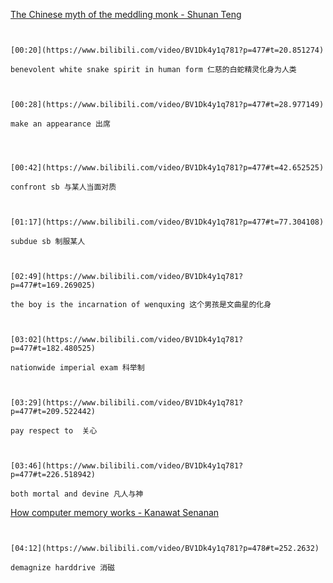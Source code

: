 [The Chinese myth of the meddling monk - Shunan Teng](https://www.bilibili.com/video/BV1Dk4y1q781?p=477)

```ad-note


[00:20](https://www.bilibili.com/video/BV1Dk4y1q781?p=477#t=20.851274)

benevolent white snake spirit in human form 仁慈的白蛇精灵化身为人类

```

```ad-note


[00:28](https://www.bilibili.com/video/BV1Dk4y1q781?p=477#t=28.977149)

make an appearance 出席


```

```ad-note


[00:42](https://www.bilibili.com/video/BV1Dk4y1q781?p=477#t=42.652525)

confront sb 与某人当面对质

```

```ad-note


[01:17](https://www.bilibili.com/video/BV1Dk4y1q781?p=477#t=77.304108)

subdue sb 制服某人

```

```ad-note


[02:49](https://www.bilibili.com/video/BV1Dk4y1q781?p=477#t=169.269025)

the boy is the incarnation of wenquxing 这个男孩是文曲星的化身

```

```ad-note


[03:02](https://www.bilibili.com/video/BV1Dk4y1q781?p=477#t=182.480525)

nationwide imperial exam 科举制

```

```ad-note


[03:29](https://www.bilibili.com/video/BV1Dk4y1q781?p=477#t=209.522442)

pay respect to  关心

```

```ad-note


[03:46](https://www.bilibili.com/video/BV1Dk4y1q781?p=477#t=226.518942)

both mortal and devine 凡人与神

```

[How computer memory works - Kanawat Senanan](https://www.bilibili.com/video/BV1Dk4y1q781?p=478)

```ad-note


[04:12](https://www.bilibili.com/video/BV1Dk4y1q781?p=478#t=252.2632)

demagnize harddrive 消磁

```